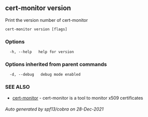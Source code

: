 ## cert-monitor version

Print the version number of cert-monitor

```
cert-monitor version [flags]
```

### Options

```
  -h, --help   help for version
```

### Options inherited from parent commands

```
  -d, --debug   debug mode enabled
```

### SEE ALSO

* [cert-monitor](cert-monitor.md)	 - cert-monitor is a tool to monitor x509 certificates

###### Auto generated by spf13/cobra on 28-Dec-2021
